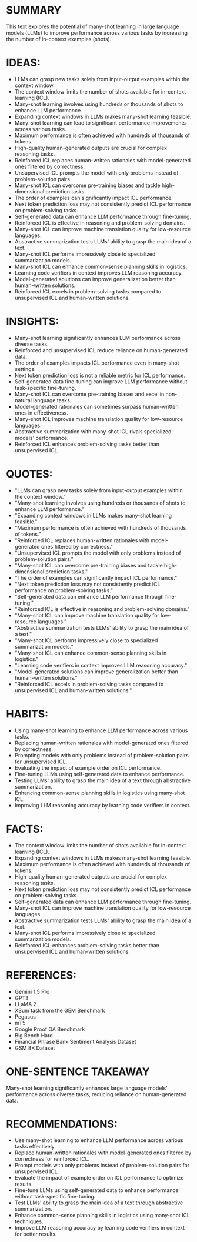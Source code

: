 # SUMMARY
This text explores the potential of many-shot learning in large language models (LLMs) to improve performance across various tasks by increasing the number of in-context examples (shots).

# IDEAS:
- LLMs can grasp new tasks solely from input-output examples within the context window.
- The context window limits the number of shots available for in-context learning (ICL).
- Many-shot learning involves using hundreds or thousands of shots to enhance LLM performance.
- Expanding context windows in LLMs makes many-shot learning feasible.
- Many-shot learning can lead to significant performance improvements across various tasks.
- Maximum performance is often achieved with hundreds of thousands of tokens.
- High-quality human-generated outputs are crucial for complex reasoning tasks.
- Reinforced ICL replaces human-written rationales with model-generated ones filtered by correctness.
- Unsupervised ICL prompts the model with only problems instead of problem-solution pairs.
- Many-shot ICL can overcome pre-training biases and tackle high-dimensional prediction tasks.
- The order of examples can significantly impact ICL performance.
- Next token prediction loss may not consistently predict ICL performance on problem-solving tasks.
- Self-generated data can enhance LLM performance through fine-tuning.
- Reinforced ICL is effective in reasoning and problem-solving domains.
- Many-shot ICL can improve machine translation quality for low-resource languages.
- Abstractive summarization tests LLMs' ability to grasp the main idea of a text.
- Many-shot ICL performs impressively close to specialized summarization models.
- Many-shot ICL can enhance common-sense planning skills in logistics.
- Learning code verifiers in context improves LLM reasoning accuracy.
- Model-generated solutions can improve generalization better than human-written solutions.
- Reinforced ICL excels in problem-solving tasks compared to unsupervised ICL and human-written solutions.

# INSIGHTS:
- Many-shot learning significantly enhances LLM performance across diverse tasks.
- Reinforced and unsupervised ICL reduce reliance on human-generated data.
- The order of examples impacts ICL performance even in many-shot settings.
- Next token prediction loss is not a reliable metric for ICL performance.
- Self-generated data fine-tuning can improve LLM performance without task-specific fine-tuning.
- Many-shot ICL can overcome pre-training biases and excel in non-natural language tasks.
- Model-generated rationales can sometimes surpass human-written ones in effectiveness.
- Many-shot ICL improves machine translation quality for low-resource languages.
- Abstractive summarization with many-shot ICL rivals specialized models' performance.
- Reinforced ICL enhances problem-solving tasks better than unsupervised ICL.

# QUOTES:
- "LLMs can grasp new tasks solely from input-output examples within the context window."
- "Many-shot learning involves using hundreds or thousands of shots to enhance LLM performance."
- "Expanding context windows in LLMs makes many-shot learning feasible."
- "Maximum performance is often achieved with hundreds of thousands of tokens."
- "Reinforced ICL replaces human-written rationales with model-generated ones filtered by correctness."
- "Unsupervised ICL prompts the model with only problems instead of problem-solution pairs."
- "Many-shot ICL can overcome pre-training biases and tackle high-dimensional prediction tasks."
- "The order of examples can significantly impact ICL performance."
- "Next token prediction loss may not consistently predict ICL performance on problem-solving tasks."
- "Self-generated data can enhance LLM performance through fine-tuning."
- "Reinforced ICL is effective in reasoning and problem-solving domains."
- "Many-shot ICL can improve machine translation quality for low-resource languages."
- "Abstractive summarization tests LLMs' ability to grasp the main idea of a text."
- "Many-shot ICL performs impressively close to specialized summarization models."
- "Many-shot ICL can enhance common-sense planning skills in logistics."
- "Learning code verifiers in context improves LLM reasoning accuracy."
- "Model-generated solutions can improve generalization better than human-written solutions."
- "Reinforced ICL excels in problem-solving tasks compared to unsupervised ICL and human-written solutions."

# HABITS:
- Using many-shot learning to enhance LLM performance across various tasks.
- Replacing human-written rationales with model-generated ones filtered by correctness.
- Prompting models with only problems instead of problem-solution pairs for unsupervised ICL.
- Evaluating the impact of example order on ICL performance.
- Fine-tuning LLMs using self-generated data to enhance performance.
- Testing LLMs' ability to grasp the main idea of a text through abstractive summarization.
- Enhancing common-sense planning skills in logistics using many-shot ICL.
- Improving LLM reasoning accuracy by learning code verifiers in context.

# FACTS:
- The context window limits the number of shots available for in-context learning (ICL).
- Expanding context windows in LLMs makes many-shot learning feasible.
- Maximum performance is often achieved with hundreds of thousands of tokens.
- High-quality human-generated outputs are crucial for complex reasoning tasks.
- Next token prediction loss may not consistently predict ICL performance on problem-solving tasks.
- Self-generated data can enhance LLM performance through fine-tuning.
- Many-shot ICL can improve machine translation quality for low-resource languages.
- Abstractive summarization tests LLMs' ability to grasp the main idea of a text.
- Many-shot ICL performs impressively close to specialized summarization models.
- Reinforced ICL enhances problem-solving tasks better than unsupervised ICL and human-written solutions.

# REFERENCES:
- Gemini 1.5 Pro
- GPT3
- LLaMA 2
- XSum task from the GEM Benchmark
- Pegasus
- mT5
- Google Proof QA Benchmark
- Big Bench Hard
- Financial Phrase Bank Sentiment Analysis Dataset
- GSM 8K Dataset

# ONE-SENTENCE TAKEAWAY
Many-shot learning significantly enhances large language models' performance across diverse tasks, reducing reliance on human-generated data.

# RECOMMENDATIONS:
- Use many-shot learning to enhance LLM performance across various tasks effectively.
- Replace human-written rationales with model-generated ones filtered by correctness for reinforced ICL.
- Prompt models with only problems instead of problem-solution pairs for unsupervised ICL.
- Evaluate the impact of example order on ICL performance to optimize results.
- Fine-tune LLMs using self-generated data to enhance performance without task-specific fine-tuning.
- Test LLMs' ability to grasp the main idea of a text through abstractive summarization.
- Enhance common-sense planning skills in logistics using many-shot ICL techniques.
- Improve LLM reasoning accuracy by learning code verifiers in context for better results.